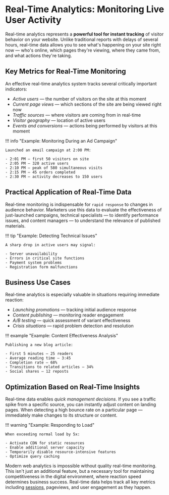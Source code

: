 # Real-Time Analytics: Monitoring Live User Activity

Real-time analytics represents a **powerful tool for instant tracking** of visitor behavior on your website. Unlike traditional reports with delays of several hours, real-time data allows you to see what's happening on your site right now — who's online, which pages they're viewing, where they came from, and what actions they're taking.

## Key Metrics for Real-Time Monitoring

An effective real-time analytics system tracks several critically important indicators:

- *Active users* — the number of visitors on the site at this moment
- *Current page views* — which sections of the site are being viewed right now
- *Traffic sources* — where visitors are coming from in real-time
- *Visitor geography* — location of active users
- *Events and conversions* — actions being performed by visitors at this moment

!!! info "Example: Monitoring During an Ad Campaign"
    
    Launched an email campaign at 2:00 PM:

    - 2:01 PM — first 50 visitors on site
    - 2:05 PM — 320 active users
    - 2:10 PM — peak of 580 simultaneous visits
    - 2:15 PM — 45 orders completed
    - 2:30 PM — activity decreases to 150 users

## Practical Application of Real-Time Data

Real-time monitoring is indispensable for `rapid response` to changes in audience behavior. Marketers use this data to evaluate the effectiveness of just-launched campaigns, technical specialists — to identify performance issues, and content managers — to understand the relevance of published materials.

!!! tip "Example: Detecting Technical Issues"

    A sharp drop in active users may signal:

    - Server unavailability
    - Errors in critical site functions
    - Payment system problems
    - Registration form malfunctions

## Business Use Cases

Real-time analytics is especially valuable in situations requiring immediate reaction:

- *Launching promotions* — tracking initial audience response
- *Content publishing* — monitoring reader engagement
- *A/B testing* — quick assessment of variant effectiveness
- *Crisis situations* — rapid problem detection and resolution

!!! example "Example: Content Effectiveness Analysis"

    Publishing a new blog article:

    - First 5 minutes — 25 readers
    - Average reading time — 3:45
    - Completion rate — 68%
    - Transitions to related articles — 34%
    - Social shares — 12 reposts

## Optimization Based on Real-Time Insights

Real-time data enables *quick management decisions*. If you see a traffic spike from a specific source, you can instantly adjust content on landing pages. When detecting a high bounce rate on a particular page — immediately make changes to its structure or content.

!!! warning "Example: Responding to Load"

    When exceeding normal load by 5x:

    - Activate CDN for static resources
    - Enable additional server capacity
    - Temporarily disable resource-intensive features
    - Optimize query caching

Modern web analytics is impossible without quality real-time monitoring. This isn't just an additional feature, but a necessary tool for maintaining competitiveness in the digital environment, where reaction speed determines business success. Real-time data helps track all key metrics including [sessions](sessions.md), pageviews, and user engagement as they happen.